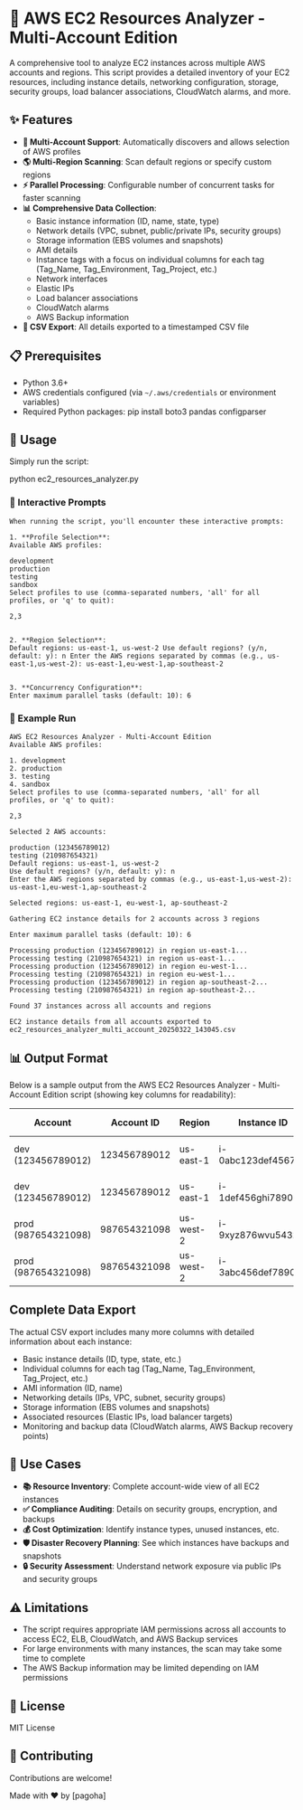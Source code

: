 # 🚀 AWS EC2 Resources Analyzer - Multi-Account Edition

A comprehensive tool to analyze EC2 instances across multiple AWS accounts and regions. This script provides a detailed inventory of your EC2 resources, including instance details, networking configuration, storage, security groups, load balancer associations, CloudWatch alarms, and more.

## ✨ Features

- **🔄 Multi-Account Support**: Automatically discovers and allows selection of AWS profiles
- **🌎 Multi-Region Scanning**: Scan default regions or specify custom regions
- **⚡ Parallel Processing**: Configurable number of concurrent tasks for faster scanning
- **📊 Comprehensive Data Collection**:
  - Basic instance information (ID, name, state, type)
  - Network details (VPC, subnet, public/private IPs, security groups)
  - Storage information (EBS volumes and snapshots)
  - AMI details
  - Instance tags with a focus on individual columns for each tag (Tag_Name, Tag_Environment, Tag_Project, etc.)
  - Network interfaces
  - Elastic IPs
  - Load balancer associations
  - CloudWatch alarms
  - AWS Backup information
- **📁 CSV Export**: All details exported to a timestamped CSV file

## 📋 Prerequisites

- Python 3.6+
- AWS credentials configured (via `~/.aws/credentials` or environment variables)
- Required Python packages:
pip install boto3 pandas configparser


## 🔧 Usage

Simply run the script:

python ec2_resources_analyzer.py


### 💬 Interactive Prompts
```
When running the script, you'll encounter these interactive prompts:

1. **Profile Selection**:
Available AWS profiles:

development
production
testing
sandbox
Select profiles to use (comma-separated numbers, 'all' for all profiles, or 'q' to quit):

2,3


2. **Region Selection**:
Default regions: us-east-1, us-west-2 Use default regions? (y/n, default: y): n Enter the AWS regions separated by commas (e.g., us-east-1,us-west-2): us-east-1,eu-west-1,ap-southeast-2


3. **Concurrency Configuration**:
Enter maximum parallel tasks (default: 10): 6
```

### 📝 Example Run
```
AWS EC2 Resources Analyzer - Multi-Account Edition
Available AWS profiles:

1. development
2. production
3. testing
4. sandbox
Select profiles to use (comma-separated numbers, 'all' for all profiles, or 'q' to quit):

2,3

Selected 2 AWS accounts:

production (123456789012)
testing (210987654321)
Default regions: us-east-1, us-west-2
Use default regions? (y/n, default: y): n
Enter the AWS regions separated by commas (e.g., us-east-1,us-west-2): us-east-1,eu-west-1,ap-southeast-2

Selected regions: us-east-1, eu-west-1, ap-southeast-2

Gathering EC2 instance details for 2 accounts across 3 regions

Enter maximum parallel tasks (default: 10): 6

Processing production (123456789012) in region us-east-1...
Processing testing (210987654321) in region us-east-1...
Processing production (123456789012) in region eu-west-1...
Processing testing (210987654321) in region eu-west-1...
Processing production (123456789012) in region ap-southeast-2...
Processing testing (210987654321) in region ap-southeast-2...

Found 37 instances across all accounts and regions

EC2 instance details from all accounts exported to ec2_resources_analyzer_multi_account_20250322_143045.csv
```

## 📊 Output Format

Below is a sample output from the AWS EC2 Resources Analyzer - Multi-Account Edition script (showing key columns for readability):

| Account | Account ID | Region | Instance ID | Name | State | Instance Type | Tag_Environment | Tag_Owner | Tag_Project |
|---------|------------|--------|------------|------|-------|---------------|----------------|-----------|------------|
| dev (123456789012) | 123456789012 | us-east-1 | i-0abc123def456789 | web-server-01 | running | t3.medium | production | devops-team | website |
| dev (123456789012) | 123456789012 | us-east-1 | i-1def456ghi789012 | db-server-01 | running | r5.large | production | db-team | database |
| prod (987654321098) | 987654321098 | us-west-2 | i-9xyz876wvu54321 | api-server-03 | stopped | c5.xlarge | staging | dev-team | api |
| prod (987654321098) | 987654321098 | us-west-2 | i-3abc456def789012 | cache-01 | running | r6g.xlarge | production | infra-team | cache |

## Complete Data Export

The actual CSV export includes many more columns with detailed information about each instance:

- Basic instance details (ID, type, state, etc.)
- Individual columns for each tag (Tag_Name, Tag_Environment, Tag_Project, etc.)
- AMI information (ID, name)
- Networking details (IPs, VPC, subnet, security groups)
- Storage information (EBS volumes and snapshots)
- Associated resources (Elastic IPs, load balancer targets)
- Monitoring and backup data (CloudWatch alarms, AWS Backup recovery points)

## 🎯 Use Cases

- **📚 Resource Inventory**: Complete account-wide view of all EC2 instances
- **✅ Compliance Auditing**: Details on security groups, encryption, and backups
- **💰 Cost Optimization**: Identify instance types, unused instances, etc.
- **🛡️ Disaster Recovery Planning**: See which instances have backups and snapshots
- **🔒 Security Assessment**: Understand network exposure via public IPs and security groups

## ⚠️ Limitations

- The script requires appropriate IAM permissions across all accounts to access EC2, ELB, CloudWatch, and AWS Backup services
- For large environments with many instances, the scan may take some time to complete
- The AWS Backup information may be limited depending on IAM permissions

## 📄 License

MIT License

## 👥 Contributing

Contributions are welcome!



Made with ❤️ by [pagoha]
